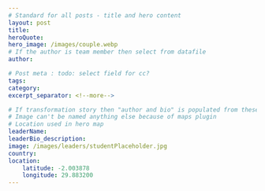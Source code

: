 ```yaml
---
# Standard for all posts - title and hero content
layout: post
title:
heroQuote:
hero_image: /images/couple.webp
# If the author is team member then select from datafile
author:

# Post meta : todo: select field for cc?
tags:
category:
excerpt_separator: <!--more-->

# If transformation story then "author and bio" is populated from these fields
# Image can't be named anything else because of maps plugin
# Location used in hero map
leaderName:
leaderBio_description:
image: /images/leaders/studentPlaceholder.jpg
country:
location:
    latitude: -2.003878
    longitude: 29.883200
---
```


